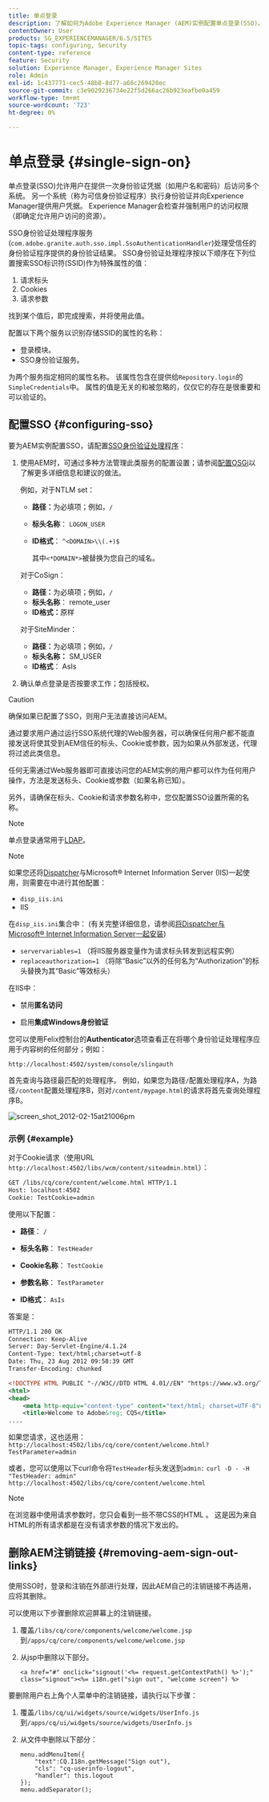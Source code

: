 ```yaml
---
title: 单点登录
description: 了解如何为Adobe Experience Manager (AEM)实例配置单点登录(SSO)。
contentOwner: User
products: SG_EXPERIENCEMANAGER/6.5/SITES
topic-tags: configuring, Security
content-type: reference
feature: Security
solution: Experience Manager, Experience Manager Sites
role: Admin
exl-id: 1c437771-cec5-48b8-8d77-a66c269420ec
source-git-commit: c3e9029236734e22f5d266ac26b923eafbe0a459
workflow-type: tm+mt
source-wordcount: '723'
ht-degree: 0%

---
```


# 单点登录 {#single-sign-on}

单点登录(SSO)允许用户在提供一次身份验证凭据（如用户名和密码）后访问多个系统。 另一个系统（称为可信身份验证程序）执行身份验证并向Experience Manager提供用户凭据。 Experience Manager会检查并强制用户的访问权限（即确定允许用户访问的资源）。

SSO身份验证处理程序服务(`com.adobe.granite.auth.sso.impl.SsoAuthenticationHandler`)处理受信任的身份验证程序提供的身份验证结果。 SSO身份验证处理程序按以下顺序在下列位置搜索SSO标识符(SSID)作为特殊属性的值：

1. 请求标头
1. Cookies
1. 请求参数

找到某个值后，即完成搜索，并将使用此值。

配置以下两个服务以识别存储SSID的属性的名称：

* 登录模块。
* SSO身份验证服务。

为两个服务指定相同的属性名称。 该属性包含在提供给`Repository.login`的`SimpleCredentials`中。 属性的值是无关的和被忽略的，仅仅它的存在是很重要和可以验证的。

## 配置SSO {#configuring-sso}

要为AEM实例配置SSO，请配置[SSO身份验证处理程序](/help/sites-deploying/osgi-configuration-settings.md#adobegranitessoauthenticationhandler)：

1. 使用AEM时，可通过多种方法管理此类服务的配置设置；请参阅[配置OSGi](/help/sites-deploying/configuring-osgi.md)以了解更多详细信息和建议的做法。

   例如，对于NTLM set：

   * **路径：**&#x200B;为必填项；例如，`/`
   * **标头名称**： `LOGON_USER`
   * **ID格式**： `^<DOMAIN>\\(.+)$`

     其中`<*DOMAIN*>`被替换为您自己的域名。

   对于CoSign：

   * **路径：**&#x200B;为必填项；例如，`/`
   * **标头名称**： remote_user
   * **ID格式：**&#x200B;原样

   对于SiteMinder：

   * **路径：**&#x200B;为必填项；例如，`/`
   * **标头名称：** SM_USER
   * **ID格式**： AsIs

1. 确认单点登录是否按要求工作；包括授权。

>[!CAUTION]
>
>确保如果已配置了SSO，则用户无法直接访问AEM。
>
>通过要求用户通过运行SSO系统代理的Web服务器，可以确保任何用户都不能直接发送将使其受到AEM信任的标头、Cookie或参数，因为如果从外部发送，代理将过滤此类信息。
>
>任何无需通过Web服务器即可直接访问您的AEM实例的用户都可以作为任何用户操作，方法是发送标头、Cookie或参数（如果名称已知）。
>
>另外，请确保在标头、Cookie和请求参数名称中，您仅配置SSO设置所需的名称。
>

>[!NOTE]
>
>单点登录通常用于[LDAP](/help/sites-administering/ldap-config.md)。

>[!NOTE]
>
>如果您还将[Dispatcher](https://experienceleague.adobe.com/docs/experience-manager-dispatcher/using/dispatcher.html?lang=zh-Hans)与Microsoft® Internet Information Server (IIS)一起使用，则需要在中进行其他配置：
>
>* `disp_iis.ini`
>* IIS
>
>在`disp_iis.ini`集合中：
>(有关完整详细信息，请参阅[将Dispatcher与Microsoft® Internet Information Server一起安装](https://experienceleague.adobe.com/docs/experience-manager-dispatcher/using/getting-started/dispatcher-install.html?lang=zh-Hans#microsoft-internet-information-server))
>
>* `servervariables=1` （将IIS服务器变量作为请求标头转发到远程实例）
>* `replaceauthorization=1` （将除“Basic”以外的任何名为“Authorization”的标头替换为其“Basic”等效标头）
>
>在IIS中：
>
>* 禁用&#x200B;**匿名访问**
>
>* 启用&#x200B;**集成Windows身份验证**
>

您可以使用Felix控制台的&#x200B;**Authenticator**&#x200B;选项查看正在将哪个身份验证处理程序应用于内容树的任何部分；例如：

`http://localhost:4502/system/console/slingauth`

首先查询与路径最匹配的处理程序。 例如，如果您为路径`/`配置处理程序A，为路径`/content`配置处理程序B，则对`/content/mypage.html`的请求将首先查询处理程序B。

![screen_shot_2012-02-15at21006pm](assets/screen_shot_2012-02-15at21006pm.png)

### 示例 {#example}

对于Cookie请求（使用URL `http://localhost:4502/libs/wcm/content/siteadmin.html`）：

```xml
GET /libs/cq/core/content/welcome.html HTTP/1.1
Host: localhost:4502
Cookie: TestCookie=admin
```

使用以下配置：

* **路径**： `/`

* **标头名称**： `TestHeader`

* **Cookie名称**： `TestCookie`

* **参数名称**： `TestParameter`

* **ID格式**： `AsIs`

答案是：

```xml
HTTP/1.1 200 OK
Connection: Keep-Alive
Server: Day-Servlet-Engine/4.1.24
Content-Type: text/html;charset=utf-8
Date: Thu, 23 Aug 2012 09:58:39 GMT
Transfer-Encoding: chunked

<!DOCTYPE HTML PUBLIC "-//W3C//DTD HTML 4.01//EN" "https://www.w3.org/TR/html4/strict.dtd">
<html>
<head>
    <meta http-equiv="content-type" content="text/html; charset=UTF-8">
    <title>Welcome to Adobe&reg; CQ5</title>
....
```

如果您请求，这也适用：
`http://localhost:4502/libs/cq/core/content/welcome.html?TestParameter=admin`

或者，您可以使用以下curl命令将`TestHeader`标头发送到`admin:`
`curl -D - -H "TestHeader: admin" http://localhost:4502/libs/cq/core/content/welcome.html`

>[!NOTE]
>
>在浏览器中使用请求参数时，您只会看到一些不带CSS的HTML 。 这是因为来自HTML的所有请求都是在没有请求参数的情况下发出的。

## 删除AEM注销链接 {#removing-aem-sign-out-links}

使用SSO时，登录和注销在外部进行处理，因此AEM自己的注销链接不再适用，应将其删除。

可以使用以下步骤删除欢迎屏幕上的注销链接。

1. 覆盖`/libs/cq/core/components/welcome/welcome.jsp`到`/apps/cq/core/components/welcome/welcome.jsp`
1. 从jsp中删除以下部分。

   `<a href="#" onclick="signout('<%= request.getContextPath() %>');" class="signout"><%= i18n.get("sign out", "welcome screen") %>`

要删除用户右上角个人菜单中的注销链接，请执行以下步骤：

1. 覆盖`/libs/cq/ui/widgets/source/widgets/UserInfo.js`到`/apps/cq/ui/widgets/source/widgets/UserInfo.js`

1. 从文件中删除以下部分：

   ```
   menu.addMenuItem({
       "text":CQ.I18n.getMessage("Sign out"),
       "cls": "cq-userinfo-logout",
       "handler": this.logout
   });
   menu.addSeparator();
   ```
